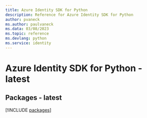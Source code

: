 ```yaml
---
title: Azure Identity SDK for Python
description: Reference for Azure Identity SDK for Python
author: pvaneck
ms.author: paulvaneck
ms.data: 03/08/2023
ms.topic: reference
ms.devlang: python
ms.service: identity
---
```

# Azure Identity SDK for Python - latest
## Packages - latest
[!INCLUDE [packages](identity-index.md)]
